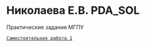 # Николаева Е.В. PDA_SOL
Практические задания МГПУ

[`Самостоятельная работа 1`](/main/Самостоятельная_работа_1.ipynb)

